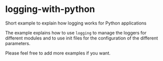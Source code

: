 # logging-with-python
Short example to explain how logging works for Python applications


The example explains how to use `logging` to manage the loggers
for different modules and to use init files for the configuration
of the different parameters.

Please feel free to add more examples if you want.

